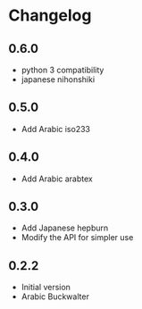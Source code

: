 # Changelog

## 0.6.0

* python 3 compatibility
* japanese nihonshiki

## 0.5.0

* Add Arabic iso233

## 0.4.0

* Add Arabic arabtex

## 0.3.0

* Add Japanese hepburn
* Modify the API for simpler use

## 0.2.2

* Initial version
* Arabic Buckwalter
